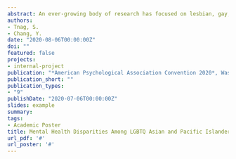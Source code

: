 ```yaml
---
abstract: An ever-growing body of research has focused on lesbian, gay, bisexual, and transgender youth. While disparities in mental health outcomes among sexual minority groups are well documented (Su et al., 2016; Institute of Medicine, 2011), there’s relatively less empirical research on disparities in mental health among LGBTQ youth from racial/ethnic minorities. According to minority stress theory (Meyer, 2003), health disparities among minority groups arise from the excess stressors in the lives of minorities such as discrimination, prejudice, and stigma. It is thus evident from this theory that the intersectionality of race, ethnicity, age, and sexual orientation likely places LGBTQ people of color at a heightened risk for negative mental health outcomes. Numerous studies suggest that LGBTQ young individuals report significantly higher risk for alcohol misuse (Mohapatra et al., 2010; Hatzenbuehler et, al., 2008) than non-LGBTQ counterparts. The motivational model of alcohol use posits that emotion dysregulation is one of the primary motives for misusing alcohol (Cooper, Frone, Russell, & Mudar, 1995; Berking et al., 2001). Additionally, as common coping strategies for stress, experiential avoidance was found to be positively associated with alcohol use disorders (Levin et al., 2012), while perceived social support is negatively associated with problematic alcohol use (Groh et al., 2007; Menagi et al., 2008). In this study, we examined mental health disparities among LGBTQ Asian and Pacific Islander youth on emotion dysregulation, experiential avoidance, perceived social support, and alcohol use.  This study used existing data from a large cross-sectional survey study in which a total of 579 college students were recruited from different sources including local LGBTQ NGOs, queer student organizations, and the Psychology Research Pool at the University of Washington and in Seattle metropolitan area. Students self-reported on demographics, sexual orientation, the Difficulties in Emotion Regulation Scale – Short Form (Kaufman et al., 2015), the Acceptance and Action Questionnaire – II (Bond et al., 2001), Multidimensional Scale of Perceived Social Support (Zimet et al., 1988), the Alcohol Use Disorder Identification Test (Johnson et al., 2013). Independent T-tests were employed to determine whether LGBTQ college students presented a higher level of emotion dysregulation, experiential avoidance, perceived social support, and alcohol use compared to non-LGBTQ students. College students who self-identified as both Asian and Pacific Islander and LGBTQ (API-LGBTQ) were found to score significantly lower than their counterpart peers, indicating a significantly higher levels of emotion dysregulation (t(387) = 2.843, p = .004), less family support (t(387) = 2.843, p = .002), higher levels of experiential avoidance (t(387) = 2.843, p = .021) compared to non-LGBTQ students among API individuals. Both LGBTQ and non-LGBTQ showed similar outcome in alcohol use. Racial/ethnic, gender, and sexual minorities often suffer from poor mental health outcomes. Our findings indicate that API-LGBTQ youth were more likely to report less support from family or peers, and perhaps because of that, reported worse internal emotional experiences including emotional regulation and experiential avoidance.
authors:
- Tnag, S.
- Chang, Y.
date: "2020-08-06T00:00:00Z"
doi: ""
featured: false
projects:
- internal-project
publication: "*American Psychological Association Convention 2020*, Washington, DC"
publication_short: ""
publication_types:
- "9"
publishDate: "2020-07-06T00:00:00Z"
slides: example
summary:
tags:
- Academic Poster
title: Mental Health Disparities Among LGBTQ Asian and Pacific Islander Youth - A Cross-Sectional Analysis
url_pdf: '#'
url_poster: '#'
---
```


